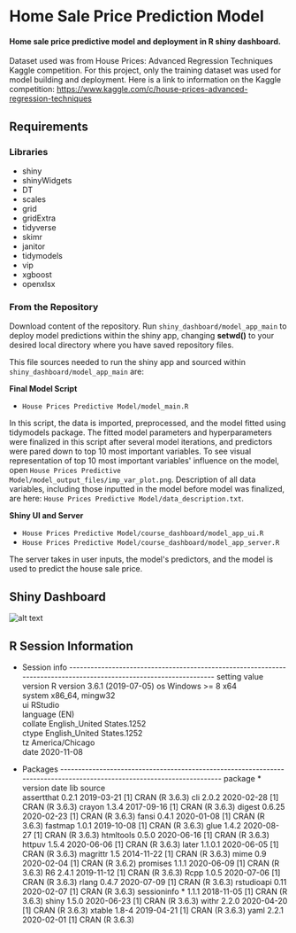 # Home Sale Price Prediction Model
#### Home sale price predictive model and deployment in R shiny dashboard.

Dataset used was from House Prices: Advanced Regression Techniques Kaggle competition. 
For this project, only the training dataset was used for model building and deployment. 
Here is a link to information on the Kaggle competition: https://www.kaggle.com/c/house-prices-advanced-regression-techniques

## Requirements

### Libraries
- shiny
-	shinyWidgets
-	DT
-	scales
-	grid
-	gridExtra
-	tidyverse
-	skimr
-	janitor
-	tidymodels
-	vip
-	xgboost
-	openxlsx


### From the Repository

Download content of the repository. Run `shiny_dashboard/model_app_main` to deploy model predictions within the shiny app, changing **setwd()** to your desired local directory where you have saved repository files.

This file sources needed to run the shiny app and sourced within `shiny_dashboard/model_app_main` are:

**Final Model Script**
- `House Prices Predictive Model/model_main.R`

In this script, the data is imported, preprocessed, and the model fitted using tidymodels package. The fitted model parameters and hyperparameters were finalized in this script after several model iterations, and predictors were pared down to top 10 most important variables. To see visual representation of top 10 most important variables' influence on the model, open `House Prices Predictive Model/model_output_files/imp_var_plot.png`. Description of all data variables, including those inputted in the model before model was finalized, are here: `House Prices Predictive Model/data_description.txt`.

**Shiny UI and Server**
- `House Prices Predictive Model/course_dashboard/model_app_ui.R`
- `House Prices Predictive Model/course_dashboard/model_app_server.R`

The server takes in user inputs, the model's predictors, and the model is used to predict the house sale price.

## Shiny Dashboard

![alt text](https://github.com/whitneymichelle/house_sale_price/blob/main/House%20Prices%20Predictive%20Model/shiny_dashboard/shiny_dashboard_sreenshot.png)

## R Session Information

- Session info -------------------------------------------------------------------------------------------------------------------
 setting  value                       
 version  R version 3.6.1 (2019-07-05)
 os       Windows >= 8 x64            
 system   x86_64, mingw32             
 ui       RStudio                     
 language (EN)                        
 collate  English_United States.1252  
 ctype    English_United States.1252  
 tz       America/Chicago             
 date     2020-11-08                  

- Packages -----------------------------------------------------------------------------------------------------------------------
 package     * version date       lib source        
 assertthat    0.2.1   2019-03-21 [1] CRAN (R 3.6.3)
 cli           2.0.2   2020-02-28 [1] CRAN (R 3.6.3)
 crayon        1.3.4   2017-09-16 [1] CRAN (R 3.6.3)
 digest        0.6.25  2020-02-23 [1] CRAN (R 3.6.3)
 fansi         0.4.1   2020-01-08 [1] CRAN (R 3.6.3)
 fastmap       1.0.1   2019-10-08 [1] CRAN (R 3.6.3)
 glue          1.4.2   2020-08-27 [1] CRAN (R 3.6.3)
 htmltools     0.5.0   2020-06-16 [1] CRAN (R 3.6.3)
 httpuv        1.5.4   2020-06-06 [1] CRAN (R 3.6.3)
 later         1.1.0.1 2020-06-05 [1] CRAN (R 3.6.3)
 magrittr      1.5     2014-11-22 [1] CRAN (R 3.6.3)
 mime          0.9     2020-02-04 [1] CRAN (R 3.6.2)
 promises      1.1.1   2020-06-09 [1] CRAN (R 3.6.3)
 R6            2.4.1   2019-11-12 [1] CRAN (R 3.6.3)
 Rcpp          1.0.5   2020-07-06 [1] CRAN (R 3.6.3)
 rlang         0.4.7   2020-07-09 [1] CRAN (R 3.6.3)
 rstudioapi    0.11    2020-02-07 [1] CRAN (R 3.6.3)
 sessioninfo * 1.1.1   2018-11-05 [1] CRAN (R 3.6.3)
 shiny         1.5.0   2020-06-23 [1] CRAN (R 3.6.3)
 withr         2.2.0   2020-04-20 [1] CRAN (R 3.6.3)
 xtable        1.8-4   2019-04-21 [1] CRAN (R 3.6.3)
 yaml          2.2.1   2020-02-01 [1] CRAN (R 3.6.3)

